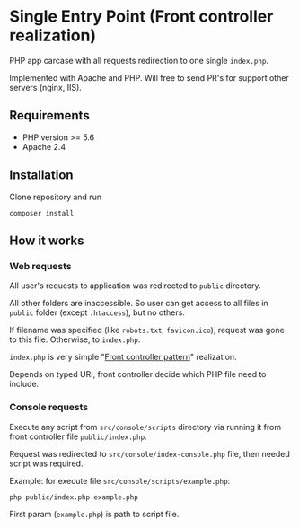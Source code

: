 # Single Entry Point (Front controller realization)
PHP app carcase with all requests redirection to one single `index.php`.

Implemented with Apache and PHP. Will free to send PR's for support other servers (nginx, IIS).

## Requirements
* PHP version >= 5.6
* Apache 2.4

## Installation
Clone repository and run
```
composer install
```
## How it works
### Web requests
All user's requests to application was redirected to `public` directory.

All other folders are inaccessible. So user can get access to all files in `public` folder (except `.htaccess`), but no others.

If filename was specified (like `robots.txt`, `favicon.ico`), request was gone to this file. Otherwise, to `index.php`.

`index.php` is very simple "[Front controller pattern](https://en.wikipedia.org/wiki/Front_controller)" realization.

Depends on typed URI, front controller decide which PHP file need to include.

### Console requests
Execute any script from `src/console/scripts` directory via running it from front controller file `public/index.php`.

Request was redirected to `src/console/index-console.php` file, then needed script was required.

Example: for execute file `src/console/scripts/example.php`:
```
php public/index.php example.php
```
First param (`example.php`) is path to script file.